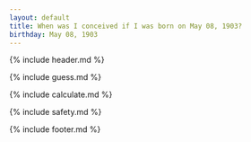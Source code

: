 ```yaml
---
layout: default
title: When was I conceived if I was born on May 08, 1903?
birthday: May 08, 1903
---
```


{% include header.md %}

{% include guess.md %}

{% include calculate.md %}

{% include safety.md %}

{% include footer.md %}



